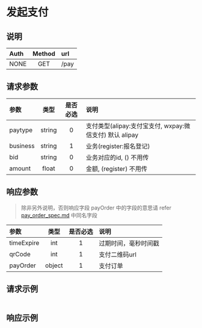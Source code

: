 # 发起支付

## 说明

|  Auth  |  Method  |  url  |
| :----  | :----:   | :---- |
|  NONE  |  GET  |  /pay  |

## 请求参数

|  参数  |  类型  |  是否必选  |  说明  |
| :---- | :----: | :----:   | :----  |
| paytype | string | 0 | 支付类型(alipay:支付宝支付, wxpay:微信支付) 默认 alipay |
| business | string | 1 | 业务(register:报名登记) |
| bid | string | 0 | 业务对应的id, () 不用传 |
| amount | float | 0 | 金额, (register) 不用传 |


## 响应参数

> 除非另外说明，否则响应字段 payOrder 中的字段的意思请 refer [pay_order_spec.md](/pay_order_spec.md) 中同名字段

|  参数  |  类型  |  是否必选  |  说明  |
| :---- | :----: | :----:   | :----  |
| timeExpire | int | 1 | 过期时间，毫秒时间戳 |
| qrCode | int | 1 | 支付二维码url |
| payOrder | object | 1 | 支付订单 |


## 请求示例

```

```

## 响应示例

```

```